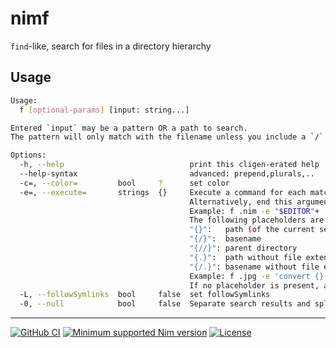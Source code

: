 [
Copyright © 2023 Gruruya <gruruya.chi4c@slmails.com>
SPDX-License-Identifier: CC-BY-SA-4.0
]:#

# nimf

`find`-like, search for files in a directory hierarchy  

Usage
---
```sh
Usage:
  f [optional-params] [input: string...]

Entered `input` may be a pattern OR a path to search.
The pattern will only match with the filename unless you include a `/`.

Options:
  -h, --help                            print this cligen-erated help
  --help-syntax                         advanced: prepend,plurals,..
  -c=, --color=         bool     ?      set color
  -e=, --execute=       strings  {}     Execute a command for each matching search result in parallel.
                                        Alternatively, end this argument with "+" to execute the command once with all results as arguments.
                                        Example: f .nim -e "$EDITOR"+
                                        The following placeholders are substituted before the command is executed:
                                        "{}":   path (of the current search result)
                                        "{/}":  basename
                                        "{//}": parent directory
                                        "{.}":  path without file extension
                                        "{/.}": basename without file extension
                                        Example: f .jpg -e 'convert {} {.}.png'
                                        If no placeholder is present, an implicit " {}" at the end is assumed.
  -L, --followSymlinks  bool     false  set followSymlinks
  -0, --null            bool     false  Separate search results and split stdin with null characters `\0` instead of newlines `\n`.
```

---
[![GitHub CI](../../actions/workflows/build.yml/badge.svg?branch=master)](../../actions/workflows/build.yml)
[![Minimum supported Nim version](https://img.shields.io/badge/Nim-1.9.3+-informational?logo=Nim&labelColor=232733&color=F3D400)](https://nim-lang.org)
[![License](https://img.shields.io/github/license/Gruruya/nimf?logoColor=000000&logo=GNU&labelColor=FFFFFF&color=663366)](LICENSE.md)
